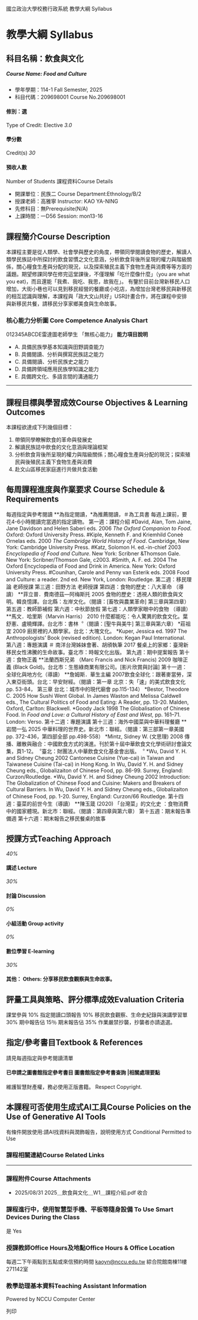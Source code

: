 國立政治大學校務行政系統 教學大綱 Syllabus
# 教學大綱 Syllabus
##  科目名稱：飲食與文化
#####  Course Name: Food and Culture
  * 學年學期：114-1 Fall Semester, 2025 
  * 科目代碼：209698001 Course No.209698001


#### 修別：選
Type of Credit: Elective 
_3.0_
#### 學分數
Credit(s)
_30_
#### 預收人數
Number of Students
課程資料Course Details
  * 開課單位：民族二 Course Department:Ethnology/B/2 
  * 授課老師：高雅寧 Instructor: KAO YA-NING 
  * 先修科目：無Prerequisite(N/A)
  * 上課時間：一D56 Session: mon13-16


##  課程簡介Course Description
本課程主要是從人類學、社會學與歷史的角度，帶領同學閱讀食物的歷史，解讀人類學民族誌中所探討的飲食習慣之文化意涵，分析飲食背後所呈現的權力與階級關係，關心糧食生產與分配的現況，以及探索殖民主義下食物生產與消費等等方面的議題。期望修課同學在修完這堂課後，不僅理解「吃什麼像什麼」（you are what you eat)，而且還能「我煮、我吃、我思，故我在」。
有鑒於目前台灣新移民人口增加，大街小巷也可以見到移民經營的餐廳或小吃店，為增加台灣老移民與新移民的相互認識與理解，本課程與「政大文山共好」USR計畫合作，將在課程中安排與新移民共餐，請移民分享家鄉美食與生命故事。
###  核心能力分析圖 Core Competence Analysis Chart
012345ABCDE雷達圖老師學生
「無核心能力」 
**能力項目說明**
  * A. 具備民族學基本知識與田野調查能力
  * B. 具備閱讀、分析與撰寫民族誌之能力
  * C. 具備閱讀、分析民族史之能力
  * D. 具備跨領域應用民族學知識之能力
  * E. 具備跨文化、多語言間的溝通能力


* * *
##  課程目標與學習成效Course Objectives & Learning Outcomes 
本課程欲達成下列幾個目標：
  1. 帶領同學瞭解飲食的革命與發展史
  2. 解讀民族誌中飲食的文化意涵與理論框架
  3. 分析飲食背後所呈現的權力與階級關係；關心糧食生產與分配的現況；探索殖民與後殖民主義下食物生產與消費
  4. 赴文山區移民家庭進行共做共食活動


##  每周課程進度與作業要求 Course Schedule & Requirements
每週指定與參考閱讀
**為指定閱讀，*為推薦閱讀，＃為工具書
每週上課前，要花4-6小時閱讀完當週的指定讀物。
第一週：課程介紹
#David, Alan, Tom Jaine, Jane Davidson and Helen Saberi eds.
2006 _The Oxford Companion to Food_. Oxford: Oxford University Press.
#Kiple, Kenneth F. and Kriemhild Coneè Ornelas eds.
2000 _The Cambridge World History of Food_. Cambridge, New York: Cambridge University Press.
#Katz, Solomon H. ed.-in-chief
2003 _Encyclopedia of Food and Culture_. New York: Scribner &Thomson Gale.
New York: Scribner/Thomson Gale, c2003.
#Smith, A. F. ed.
2004 The Oxford Encyclopedia of Food and Drink in America. New York: Oxford University Press.
#Counihan, Carole and Penny van Esterik eds.
2008 Food and Culture: a reader. 2nd ed. New York, London: Routledge.
第二週：移民理論
老師授課
第三週：田野方法
老師授課
第四週：食物的歷史：八大革命 （導讀）
**菲立普．費南德茲—阿梅斯托
2005 食物的歷史：透視人類的飲食與文明。韓良憶譯。台北縣：左岸文化。（閱讀：[畜牧與農業革命] 第三章與第四章）
第五週：教師節補假
第六週：中秋節放假
第七週：人類學家眼中的食物 （導讀）
**馬文．哈里斯（Marvin Harris）
2010 什麼都能吃：令人驚異的飲食文化。葉舒憲、盧曉輝譯。台北市：書林︒（閱讀：[聖牛與美牛] 第三章與第六章）
*莊祖宜
2009 廚房裡的人類學家。台北：大塊文化。
*Kuper, Jessica ed.
1997 The Anthropologists’ Book (revised edition). London: Kegan Paul International.
第八週：專題演講
＃ 南洋台灣姊妹會著、胡頎執筆 
2017 餐桌上的家鄉：臺灣新移民女性沸騰的生命故事。臺北市：時報文化出版。
第九週：期中提案報告
第十週：食物正義
**法蘭西斯兄弟 （Marc Francis and Nick Francis)
2009 咖啡正義 (Black Gold)。台北市：生態綠商業有限公司。[影片欣賞與討論]
第十一週：全球化與地方化（導讀）
**詹姆斯．華生主編
2007飲食全球化：跟著麥當勞，深入東亞街頭。台北：早安財經。（閱讀：第一章 北京：失「速」的美式飲食文化 pp. 53-84，
第三章 台北：城市中的現代廟會 pp.115-134）
*Bestor, Theodore C.
2005 How Sushi Went Global. In James Waston and Melissa Caldwell eds., The Cultural Politics of Food and Eating: A Reader, pp. 13-20. Malden, Oxford, Carlton: Blackwell.
*Goody Jack
1998 The Globalisation of Chinese Food. In _Food and Love: a Cultural History of East and West,_ pp. 161–71. London: Verso.
第十二週：專題演講
第十三週：海外中國菜與中華料理餐廳
** 岩間一弘
2025 中華料理的世界史。新北市：聯經。（閱讀：第三部第一章美國 pp. 372-436，第四部全部 pp.498-558）
*Mintz, Sidney W. (文思理)
2008 傳播、離散與融合：中國飲食方式的演進。刊於第十屆中華飲食文化學術研討會論文集，頁1-12。︒臺北：財團法人中華飲食文化基金會出版。︒
*Wu, David Y. H. and Sidney Cheung
2002 Cantonese Cuisine (Yue-cai) in Taiwan and Taiwanese Cuisine (Tai-cai) in Hong Kong. In Wu, David Y. H. and Sidney Cheung eds., Globalizaiton of Chinese Food, pp. 86-99. Surrey, England: Curzon/Routledge.
*Wu, David Y. H. and Sidney Cheung
2002 Introduction: The Globalization of Chinese Food and Cuisine: Makers and Breakers of Cultural Barriers. In Wu, David Y. H. and Sidney Cheung eds., Globalizaiton of Chinese Food, pp. 1-20. Surrey, England: Curzon/66 Routledge.
第十四週：臺菜的前世今生（導讀）
**陳玉箴 (2020) 「台灣菜」的文化史 ：食物消費中的國家體現。新北市：聯經。（閱讀：第四章與第六章）
第十五週：期末報告準備週
第十六週：期末報告之移民餐桌的故事
##  授課方式Teaching Approach
_40%_
####  講述 Lecture
_30%_
####  討論 Discussion
_0%_
####  小組活動 Group activity
_0%_
####  數位學習 E-learning
_30%_
####  其他： Others: 分享移民飲食觀察與生命故事。 
##  評量工具與策略、評分標準成效Evaluation Criteria
課堂參與 10%
指定閱讀口頭報告 10%
移民飲食觀察、生命史紀錄與演講學習單 30%
期中報告佔 15％
期末報告佔 35%
作業嚴禁抄襲，抄襲者亦請退選。
##  指定/參考書目Textbook & References
請見每週指定與參考閱讀清單
####  已申請之圖書館指定參考書目  圖書館指定參考書查詢 |相關處理要點
維護智慧財產權，務必使用正版書籍。 Respect Copyright.
##  本課程可否使用生成式AI工具Course Policies on the Use of Generative AI Tools
有條件開放使用:請AI找資料與潤飾報告，說明使用方式 Conditional Permitted to Use 
###  課程相關連結Course Related Links
* * *
###  課程附件Course Attachments
  * 2025/08/31 2025＿飲食與文化＿W1＿課程介紹.pdf  收合 


###  課程進行中，使用智慧型手機、平板等隨身設備 To Use Smart Devices During the Class
是  Yes
###  授課教師Office Hours及地點Office Hours & Office Location
每週二下午兩點到五點或來信預約時間
kaoyn@nccu.edu.tw
綜合院館南棟11樓271142室
###  教學助理基本資料Teaching Assistant Information
Powered by NCCU Computer Center
  
列印
